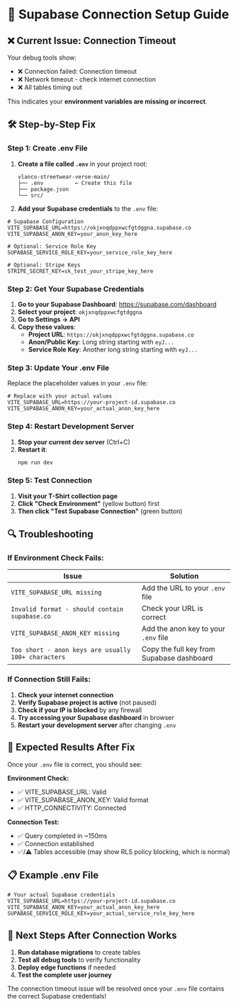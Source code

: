 # 🔧 Supabase Connection Setup Guide

## ❌ **Current Issue: Connection Timeout**

Your debug tools show:
- ❌ Connection failed: Connection timeout
- ❌ Network timeout - check internet connection
- ❌ All tables timing out

This indicates your **environment variables are missing or incorrect**.

## 🛠️ **Step-by-Step Fix**

### **Step 1: Create .env File**

1. **Create a file called `.env`** in your project root:
   ```
   vlanco-streetwear-verse-main/
   ├── .env          ← Create this file
   ├── package.json
   └── src/
   ```

2. **Add your Supabase credentials** to the `.env` file:

```env
# Supabase Configuration
VITE_SUPABASE_URL=https://okjxnqdppxwcfgtdggna.supabase.co
VITE_SUPABASE_ANON_KEY=your_anon_key_here

# Optional: Service Role Key
SUPABASE_SERVICE_ROLE_KEY=your_service_role_key_here

# Optional: Stripe Keys
STRIPE_SECRET_KEY=sk_test_your_stripe_key_here
```

### **Step 2: Get Your Supabase Credentials**

1. **Go to your Supabase Dashboard**: https://supabase.com/dashboard
2. **Select your project**: `okjxnqdppxwcfgtdggna`
3. **Go to Settings → API**
4. **Copy these values**:
   - **Project URL**: `https://okjxnqdppxwcfgtdggna.supabase.co`
   - **Anon/Public Key**: Long string starting with `eyJ...`
   - **Service Role Key**: Another long string starting with `eyJ...`

### **Step 3: Update Your .env File**

Replace the placeholder values in your `.env` file:

```env
# Replace with your actual values
VITE_SUPABASE_URL=https://your-project-id.supabase.co
VITE_SUPABASE_ANON_KEY=your_actual_anon_key_here
```

### **Step 4: Restart Development Server**

1. **Stop your current dev server** (Ctrl+C)
2. **Restart it**:
   ```bash
   npm run dev
   ```

### **Step 5: Test Connection**

1. **Visit your T-Shirt collection page**
2. **Click "Check Environment"** (yellow button) first
3. **Then click "Test Supabase Connection"** (green button)

## 🔍 **Troubleshooting**

### **If Environment Check Fails:**

| Issue | Solution |
|-------|----------|
| `VITE_SUPABASE_URL missing` | Add the URL to your `.env` file |
| `Invalid format - should contain supabase.co` | Check your URL is correct |
| `VITE_SUPABASE_ANON_KEY missing` | Add the anon key to your `.env` file |
| `Too short - anon keys are usually 100+ characters` | Copy the full key from Supabase dashboard |

### **If Connection Still Fails:**

1. **Check your internet connection**
2. **Verify Supabase project is active** (not paused)
3. **Check if your IP is blocked** by any firewall
4. **Try accessing your Supabase dashboard** in browser
5. **Restart your development server** after changing `.env`

## 🎯 **Expected Results After Fix**

Once your `.env` file is correct, you should see:

**Environment Check:**
- ✅ VITE_SUPABASE_URL: Valid
- ✅ VITE_SUPABASE_ANON_KEY: Valid format
- ✅ HTTP_CONNECTIVITY: Connected

**Connection Test:**
- ✅ Query completed in ~150ms
- ✅ Connection established
- ✅/⚠️ Tables accessible (may show RLS policy blocking, which is normal)

## 📋 **Example .env File**

```env
# Your actual Supabase credentials
VITE_SUPABASE_URL=https://your-project-id.supabase.co
VITE_SUPABASE_ANON_KEY=your_actual_anon_key_here
SUPABASE_SERVICE_ROLE_KEY=your_actual_service_role_key_here
```

## 🚀 **Next Steps After Connection Works**

1. **Run database migrations** to create tables
2. **Test all debug tools** to verify functionality
3. **Deploy edge functions** if needed
4. **Test the complete user journey**

The connection timeout issue will be resolved once your `.env` file contains the correct Supabase credentials!

